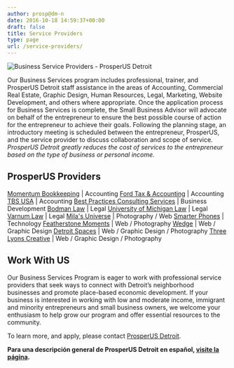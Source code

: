 ```yaml
---
author: prosp@dm-n
date: 2016-10-18 14:59:37+00:00
draft: false
title: Service Providers
type: page
url: /service-providers/
---
```


![Business Service Providers - ProsperUS Detroit](http://www.prosperusdetroit.org/wp-content/uploads/2016/10/Service-Providers.png)


Our Business Services program includes professional, trainer, and ProsperUS Detroit staff assistance in the areas of Accounting, Commercial Real Estate, Graphic Design, Human Resources, Legal, Marketing, Website Development, and others where appropriate. Once the application process for Business Services is complete, the Small Business Advisor will advocate on behalf of the entrepreneur to ensure the best possible course of action for the entrepreneur to achieve their goals. Following the planning stage, an introductory meeting is scheduled between the entrepreneur, ProsperUS, and the service provider to discuss collaboration and scope of service. _ProsperUS Detroit greatly reduces the cost of services to the entrepreneur based on the type of business or personal income._


## ProsperUS Providers


[Momentum Bookkeeping](https://www.facebook.com/MomentumBookkeeping/) | Accounting
[Ford Tax & Accounting](http://www.fordtaxandaccounting.com/) | Accounting
[TBS USA](https://benitaltyler.wordpress.com/) | Accounting
[Best Practices Consulting Services](http://www.bestpracticesconsultingservices.com/) | Business Development
[Bodman Law](http://www.bodmanlaw.com/) | Legal
[University of Michigan Law](https://www.law.umich.edu/Pages/default.aspx) | Legal
[Varnum Law](http://www.varnumlaw.com/) | Legal
[Mila's Universe](https://milasuniverse.wordpress.com/photography/) | Photography / Web
[Smarter Phones](http://smarterphones.net/) | Technology
[Featherstone Moments](http://www.fsmoments.com/) | Web / Photography
[Wedge](http://wedgedetroit.com/) | Web / Graphic Design
[Detroit Spaces](http://detroitspaces.com/) | Web / Graphic Design / Photography
[Three Lyons Creative](http://www.threelyonscreative.com/) | Web / Graphic Design / Photography


## Work With US


Our Business Services Program is eager to work with professional service providers that seek ways to connect with Detroit’s neighborhood businesses and promote place-based economic development. If your business is interested in working with low and moderate income, immigrant and minority entrepreneurs and small business owners, we welcome your enthusiasm to help grow our program and offer essential resources to the community.

To learn more, and apply, please contact [ProsperUS Detroit](http://www.prosperusdetroit.org/contact-us/).

**Para una descripción general de ProsperUS Detroit en español, [visite la página](http://www.prosperusdetroit.org/informacion-en-espanol/).**
